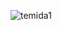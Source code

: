 
![temida1](https://user-images.githubusercontent.com/76240710/175318138-7815dbc4-b8ec-4a05-b4ec-f492d43fcdcf.png)
